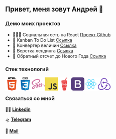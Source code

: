  ## Привет, меня зовут Андрей 👋
 
 ### Демо моих проектов
 - 👨‍👩‍👧 Социальная сеть на React [Проект Github](http://https://github.com/mazurovandre/social-network/)
 - 📃 Kanban To Do List [Ссылка](http://mazurovandre.github.io/kanban-todo/)
 - 🧮 Конвертер величин [Ссылка](http://mazurovandre.github.io/converter-js/)
 - 🧶 Верстка лендинга [Ссылка](http://mazurovandre.github.io/olympic-landing/)
 - 📆 Обратный отсчет до Нового Года [Ссылка](http://mazurovandre.github.io/new-year-countdown/)

### Стек технологий
<img align="left" width="42px" alt="html5" src="https://raw.githubusercontent.com/github/explore/80688e429a7d4ef2fca1e82350fe8e3517d3494d/topics/html/html.png"/>
<img align="left" width="42px" alt="css3" src="https://raw.githubusercontent.com/github/explore/80688e429a7d4ef2fca1e82350fe8e3517d3494d/topics/css/css.png"/>
<img align="left" width="42px" alt="sass" src="https://raw.githubusercontent.com/github/explore/80688e429a7d4ef2fca1e82350fe8e3517d3494d/topics/sass/sass.png"/>
<img align="left" width="42px" alt="js" src="https://raw.githubusercontent.com/github/explore/80688e429a7d4ef2fca1e82350fe8e3517d3494d/topics/javascript/javascript.png"/>
<img align="left" width="42px" alt="gulp" src="https://raw.githubusercontent.com/github/explore/80688e429a7d4ef2fca1e82350fe8e3517d3494d/topics/gulp/gulp.png"/>
<img align="left" width="42px" alt="bootstrap" src="https://raw.githubusercontent.com/github/explore/80688e429a7d4ef2fca1e82350fe8e3517d3494d/topics/bootstrap/bootstrap.png"/>
<img align="left" width="42px" alt="react" src="https://raw.githubusercontent.com/github/explore/80688e429a7d4ef2fca1e82350fe8e3517d3494d/topics/react/react.png"/>
<img align="left" width="42px" alt="redux" src="https://raw.githubusercontent.com/github/explore/80688e429a7d4ef2fca1e82350fe8e3517d3494d/topics/redux/redux.png"/>
<br/>
<br/>

### Связаться со мной

👨‍💼 **[Linkedin](https://www.linkedin.com/in/mazurovandre/)**

🛸 **[Telegram](http://t.me/mazurovandre)**

📧 **[Mail](mailto:mazurovandre@gmail.com)**
